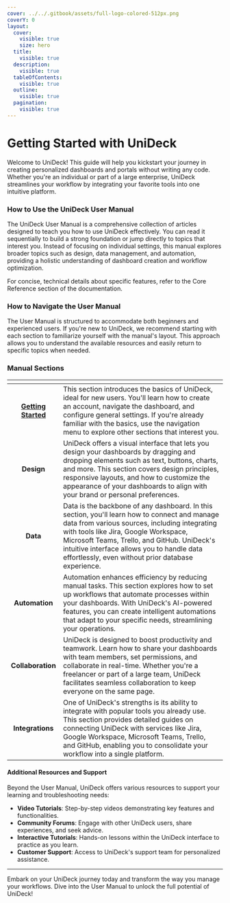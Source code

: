 ```yaml
---
cover: ../../.gitbook/assets/full-logo-colored-512px.png
coverY: 0
layout:
  cover:
    visible: true
    size: hero
  title:
    visible: true
  description:
    visible: true
  tableOfContents:
    visible: true
  outline:
    visible: true
  pagination:
    visible: true
---
```


# Getting Started with UniDeck

Welcome to UniDeck! This guide will help you kickstart your journey in creating personalized dashboards and portals without writing any code. Whether you're an individual or part of a large enterprise, UniDeck streamlines your workflow by integrating your favorite tools into one intuitive platform.

### How to Use the UniDeck User Manual

The UniDeck User Manual is a comprehensive collection of articles designed to teach you how to use UniDeck effectively. You can read it sequentially to build a strong foundation or jump directly to topics that interest you. Instead of focusing on individual settings, this manual explores broader topics such as design, data management, and automation, providing a holistic understanding of dashboard creation and workflow optimization.

For concise, technical details about specific features, refer to the Core Reference section of the documentation.

### How to Navigate the User Manual

The User Manual is structured to accommodate both beginners and experienced users. If you're new to UniDeck, we recommend starting with each section to familiarize yourself with the manual's layout. This approach allows you to understand the available resources and easily return to specific topics when needed.

### Manual Sections

<table data-card-size="large" data-view="cards" data-full-width="false"><thead><tr><th align="center"></th><th></th></tr></thead><tbody><tr><td align="center"><a href="./"><strong>Getting Started</strong></a></td><td>This section introduces the basics of UniDeck, ideal for new users. You'll learn how to create an account, navigate the dashboard, and configure general settings. If you're already familiar with the basics, use the navigation menu to explore other sections that interest you.</td></tr><tr><td align="center"><strong>Design</strong></td><td>UniDeck offers a visual interface that lets you design your dashboards by dragging and dropping elements such as text, buttons, charts, and more. This section covers design principles, responsive layouts, and how to customize the appearance of your dashboards to align with your brand or personal preferences.</td></tr><tr><td align="center"><strong>Data</strong></td><td>Data is the backbone of any dashboard. In this section, you'll learn how to connect and manage data from various sources, including integrating with tools like Jira, Google Workspace, Microsoft Teams, Trello, and GitHub. UniDeck's intuitive interface allows you to handle data effortlessly, even without prior database experience.</td></tr><tr><td align="center"><strong>Automation</strong></td><td>Automation enhances efficiency by reducing manual tasks. This section explores how to set up workflows that automate processes within your dashboards. With UniDeck's AI-powered features, you can create intelligent automations that adapt to your specific needs, streamlining your operations.</td></tr><tr><td align="center"><strong>Collaboration</strong></td><td>UniDeck is designed to boost productivity and teamwork. Learn how to share your dashboards with team members, set permissions, and collaborate in real-time. Whether you're a freelancer or part of a large team, UniDeck facilitates seamless collaboration to keep everyone on the same page.</td></tr><tr><td align="center"><strong>Integrations</strong></td><td>One of UniDeck's strengths is its ability to integrate with popular tools you already use. This section provides detailed guides on connecting UniDeck with services like Jira, Google Workspace, Microsoft Teams, Trello, and GitHub, enabling you to consolidate your workflow into a single platform.</td></tr></tbody></table>

#### Additional Resources and Support

Beyond the User Manual, UniDeck offers various resources to support your learning and troubleshooting needs:

* **Video Tutorials**: Step-by-step videos demonstrating key features and functionalities.
* **Community Forums**: Engage with other UniDeck users, share experiences, and seek advice.
* **Interactive Tutorials**: Hands-on lessons within the UniDeck interface to practice as you learn.
* **Customer Support**: Access to UniDeck's support team for personalized assistance.

***

Embark on your UniDeck journey today and transform the way you manage your workflows. Dive into the User Manual to unlock the full potential of UniDeck!
